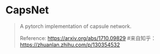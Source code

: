 # CapsNet
> A pytorch implementation of capsule network.
>
> Reference: https://arxiv.org/abs/1710.09829
> #来自知乎：https://zhuanlan.zhihu.com/p/130354532
